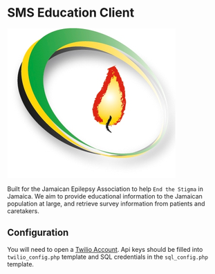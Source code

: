# SMS Education Client

![Jamaican Epilepsy Logo](/images/JEALogo.jpg)

Built for the Jamaican Epilepsy Association to help `End the Stigma` in Jamaica.
We aim to provide educational information to the Jamaican population at large, and retrieve
survey information from patients and caretakers.

## Configuration 
You will need to open a [Twilio Account](http://twilio.com). Api keys should be filled into `twilio_config.php` template and SQL credentials in the `sql_config.php` template.
